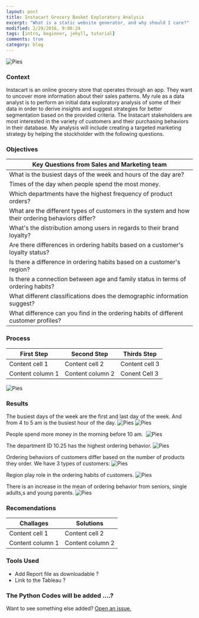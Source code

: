 ```yaml
---
layout: post
title: Instacart Grocery Basket Exploratory Analysis 
excerpt: "What is a static website generator, and why should I care?"
modified: 2/29/2016, 9:00:24
tags: [intro, beginner, jekyll, tutorial]
comments: true
category: blog
---
```


![Pies](https://morwarid1.github.io/images/instacart_images/bk.png) 


### Context 
Instacart is an online grocery store that operates through an app. They want to uncover more information about their sales patterns. My rule as a data analyst is to perform an initial data exploratory analysis of some of their data in order to derive insights and suggest strategies for better segmentation based on the provided criteria. The Instacart stakeholders are most interested in the variety of customers and their purchasing behaviors in their database. My analysis will include creating a targeted marketing strategy by helping the stockholder with the following questions. 


### Objectives



Key Questions from Sales and Marketing team |
---------------------------------------------------|
What is the busiest days of the week and hours of the day are? |
Times of the day when people spend the most money. |
Which departments have the highest frequency of product orders? |
What are the different types of customers in the system and how their ordering behaviors differ? |
What's the distribution among users in regards to their brand loyalty? |
Are there differences in ordering habits based on a customer's loyalty status? |
Is there a difference in ordering habits based on a customer's region? |
Is there a connection between age and family status in terms of ordering habits? |
What different classifications does the demographic information suggest? |
What difference can you find in the ordering habits of different customer profiles? |


### Process 

First Step | Second Step |  Thirds Step
------------ | ------------- | -------------
Content cell 1 | Content cell 2 | Content cell 3
Content column 1 | Content column 2 | Conent Cell 3 


![Pies](https://morwarid1.github.io/images/instacart_images/population_flow.png) 




  
  
### Results
The busiest days of the week are the first and last day of the week. And from 4 to 5 am is the busiest hour of the day. 
![Pies](https://morwarid1.github.io/images/instacart_images/avgspentweek_loyalcust.png) 
![Pies](https://morwarid1.github.io/images/instacart_images/avgspent_loyalcust.png) 



People spend more money in the morning before 10 am. 
![Pies](https://morwarid1.github.io/images/instacart_images/C_order_Hour.png) 

The department ID 10.25 has the highest ordering behavior. 
![Pies](https://morwarid1.github.io/images/instacart_images/depart_ord.png) 

Ordering behaviors of customers differ based on the number of products they order.
We have 3 types of customers: 
![Pies](https://morwarid1.github.io/images/instacart_images/loyaly_flag.png) 

Region play role in the ordering habits of customers. 
![Pies](https://morwarid1.github.io/images/instacart_images/C_Region.png) 

There is an increase in the mean of ordering behavior from seniors, single adults,s and young parents. 
![Pies](https://morwarid1.github.io/images/instacart_images/C_Customers.png) 





### Recomendations

Challages | Solutions
------------ | -------------
Content cell 1 | Content cell 2
Content column 1 | Content column 2

### Tools Used 











- Add Report file as downloadable ?
- Link to the Tableau ?
















### The Python Codes will be added ....?

Want to see something else added? <a href="https://github.com/poole/poole/issues/new">Open an issue.</a>
